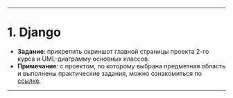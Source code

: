 
---

# 1. Django
+ **Задание**: прикрепить cкриншот главной страницы проекта 2-го курса и UML-диаграмму основных классов.
+ **Примечание**: с проектом, по которому выбрана предметная область и выполнены практические задания, можно ознакомиться по [ссылке](https://github.com/NeKyReal/CityScope.git).

---
